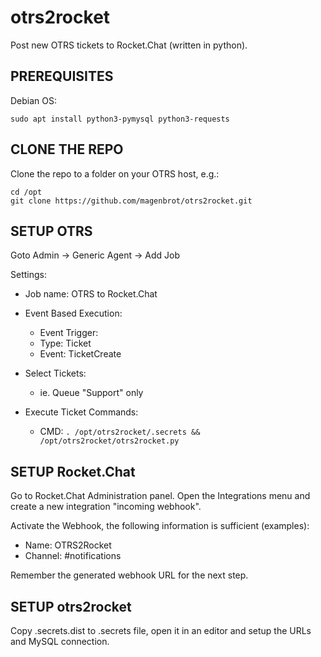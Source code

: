 # otrs2rocket

Post new OTRS tickets to Rocket.Chat (written in python).

## PREREQUISITES

Debian OS:
```
sudo apt install python3-pymysql python3-requests
```

## CLONE THE REPO

Clone the repo to a folder on your OTRS host, e.g.:
```
cd /opt
git clone https://github.com/magenbrot/otrs2rocket.git
```

## SETUP OTRS

Goto Admin -> Generic Agent -> Add Job

Settings:
* Job name: OTRS to Rocket.Chat

* Event Based Execution:
  * Event Trigger:
  * Type: Ticket
  * Event: TicketCreate

* Select Tickets:
  * ie. Queue "Support" only

* Execute Ticket Commands:
  * CMD: `. /opt/otrs2rocket/.secrets && /opt/otrs2rocket/otrs2rocket.py`

## SETUP Rocket.Chat

Go to Rocket.Chat Administration panel. Open the Integrations menu and create a new integration "incoming webhook".

Activate the Webhook, the following information is sufficient (examples):
 * Name: OTRS2Rocket
 * Channel: #notifications

Remember the generated webhook URL for the next step.

## SETUP otrs2rocket

Copy .secrets.dist to .secrets file, open it in an editor and setup the URLs and MySQL connection.
